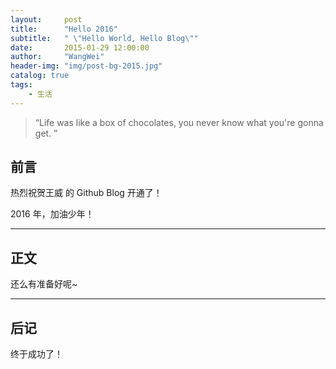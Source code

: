 ```yaml
---
layout:     post
title:      "Hello 2016"
subtitle:   " \"Hello World, Hello Blog\""
date:       2015-01-29 12:00:00
author:     "WangWei"
header-img: "img/post-bg-2015.jpg"
catalog: true
tags:
    - 生活
---
```


> “Life was like a box of chocolates, you never know what you're gonna get. ”


## 前言

热烈祝贺王威 的 Github Blog 开通了！


2016 年，加油少年！



---

## 正文
还么有准备好呢~




---
## 后记
终于成功了！


